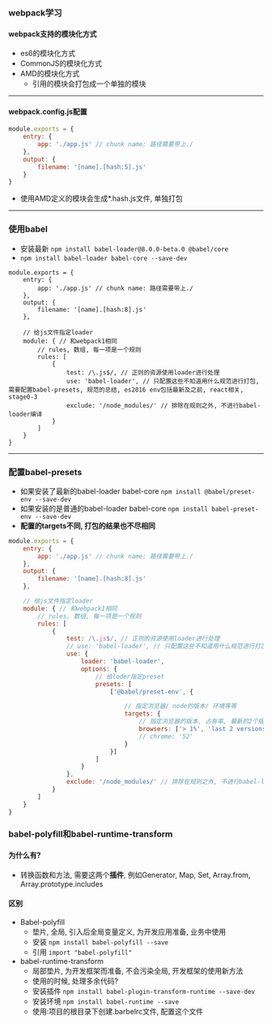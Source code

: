 ### webpack学习
#### webpack支持的模块化方式
* es6的模块化方式
* CommonJS的模块化方式
* AMD的模块化方式
  * 引用的模块会打包成一个单独的模块
  
---
#### webpack.config.js配置

```js
module.exports = {
    entry: {
        app: './app.js' // chunk name: 路径需要带上./
    },
    output: {
        filename: '[name].[hash:5].js'
    }
}
```

* 使用AMD定义的模块会生成*.hash.js文件, 单独打包


---
### 使用babel
* 安装最新 ```npm install babel-loader@8.0.0-beta.0 @babel/core```
* ```npm install babel-loader babel-core --save-dev```

```
module.exports = {
    entry: {
        app: './app.js' // chunk name: 路径需要带上./
    },
    output: {
        filename: '[name].[hash:8].js'
    },

    // 给js文件指定loader
    module: { // 和webpack1相同
        // rules, 数组, 每一项是一个规则
        rules: [
            {
                test: /\.js$/, // 正则的资源使用loader进行处理
                use: 'babel-loader', // 只配置这些不知道用什么规范进行打包, 需要配置babel-presets, 规范的总结, es2016 env包括最新及之前, react相关, stage0-3
                exclude: '/node_modules/' // 排除在规则之外, 不进行babel-loader编译
            }
        ]
    }
}

```

---
### 配置babel-presets
* 如果安装了最新的babel-loader babel-core ```npm install @babel/preset-env --save-dev```
* 如果安装的是普通的babel-loader babel-core ```npm install babel-preset-env --save-dev```
* **配置的targets不同, 打包的结果也不尽相同**

```js
module.exports = {
    entry: {
        app: './app.js' // chunk name: 路径需要带上./
    },
    output: {
        filename: '[name].[hash:8].js'
    },

    // 给js文件指定loader
    module: { // 和webpack1相同
        // rules, 数组, 每一项是一个规则
        rules: [
            {
                test: /\.js$/, // 正则的资源使用loader进行处理
                // use: 'babel-loader', // 只配置这些不知道用什么规范进行打包, 需要配置babel-presets, 规范的总结, es2016 env包括最新及之前, react相关, stage0-3
                use: {
                    loader: 'babel-loader',
                    options: {
                        // 给loder指定preset
                        presets: [
                            ['@babel/preset-env', {

                                // 指定浏览器/ node的版本/ 环境等等
                                targets: {
                                    // 指定浏览器的版本, 占有率, 最新的2个版本等, browserlist, can i use上面的数据
                                    browsers: ['> 1%', 'last 2 versions']
                                    // chrome: '52'
                                }
                            }]
                        ]
                    }
                },
                exclude: '/node_modules/' // 排除在规则之外, 不进行babel-loader编译
            }
        ]
    }
}
```
 

### babel-polyfill和babel-runtime-transform
#### 为什么有?
* 转换函数和方法, 需要这两个**插件**, 例如Generator, Map, Set, Array.from, Array.prototype.includes

#### 区别
* Babel-polyfill 
  * 垫片, 全局, 引入后全局变量定义, 为开发应用准备, 业务中使用
  * 安装 ```npm install babel-polyfill --save```
  * 引用 ```import "babel-polyfill"```
* babel-runtime-transform
  * 局部垫片, 为开发框架而准备, 不会污染全局, 开发框架的使用新方法
  * 使用的时候, 处理多余代码?
  * 安装插件 ```npm install babel-plugin-transform-runtime --save-dev```
  * 安装环境 ```npm install babel-runtime --save```
  * 使用:项目的根目录下创建.barbelrc文件, 配置这个文件